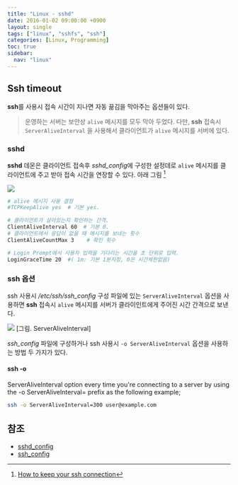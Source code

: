 ```yaml
---
title: "Linux - sshd"
date: 2016-01-02 09:00:00 +0900
layout: single
tags: ["linux", "sshfs", "ssh"]
categories: [Linux, Programming]
toc: true
sidebar:
  nav: "linux"
---
```



## Ssh timeout

**ssh**를 사용시 접속 시간이 지나면 자동 끎김을 막아주는 옵션들이 있다. 

> 운영하는 서버는 보안상 `alive` 메시지를 모두 막아 두었다.
> 다만, **ssh** 접속시 `ServerAliveInterval` 을 사용해서 클라이언트가 `alive` 메시지를 서버에  있다.


### sshd 

**sshd** 데몬은 클라이언트 접속후 *sshd_config*에 구성한 설정데로 `alive` 메시지를 클라이언트에 주고 받아 접속 시간을 연장할 수 있다. 아래 그림 [^1]

![](https://sysadmincasts.com/static/extra/39-sshd-config-clientaliveinterval.gif) 


```sh
# alive 메시지 사용 결정
#TCPKeepAlive yes  # 기본 yes.

# 클라이언트가 살아있는지 확인하는 간격.
ClientAliveInterval 60  # 기본 0.
# 클라이언트에서 응답이 없을 때 메시지를 보내는 횟수
ClientAliveCountMax 3    # 확인 횟수

# Login Prompt에서 사용자 입력을 기다리는 시간을 초 단위로 입력.
LoginGraceTime 20  #( 1m: 기본 1분지정, 0은 시간제한없음)

```


### ssh 옵션

ssh 사용시 */etc/ssh/ssh_config* 구성 파일에 있는 `ServerAliveInterval` 옵션을 사용하면 **ssh** 접속시 `alive` 메시지를 서버가 클라이인트에게 주어진 시간 간격으로 보낸다.  

![](https://sysadmincasts.com/static/extra/39-ssh-config-serveraliveinterval.gif) [그림. ServerAliveInterval]


*ssh_config* 파일에 구성하거나 ssh 사용시 `-o ServerAliveInterval` 옵션을 사용하는 방법 두 가지가 있다.

#### ssh -o

ServerAliveInterval option every time you're connecting to a server by using the -o ServerAliveInterval=<time-in-second> prefix as the following example;

```sh
ssh -o ServerAliveInterval=300 user@example.com
```


## 참조
 - [sshd_config](http://man.openbsd.org/cgi-bin/man.cgi/OpenBSD-current/man5/sshd_config.5)
 - [ssh_config](http://man.openbsd.org/cgi-bin/man.cgi/OpenBSD-current/man5/ssh_config.5)

[^1]: [How to keep your ssh connection](https://sysadmincasts.com/episodes/39-cli-monday-how-to-keep-your-ssh-sessions-alive)